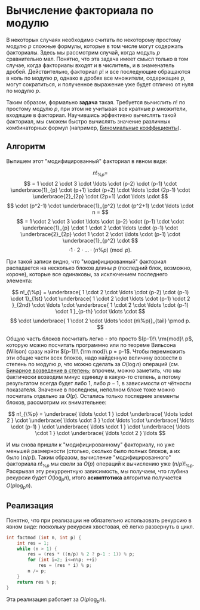 # Вычисление факториала по модулю

В некоторых случаях необходимо считать по некоторому простому модулю $p$ сложные формулы, которые в том числе могут содержать факториалы. Здесь мы рассмотрим случай, когда модуль $p$ сравнительно мал. Понятно, что эта задача имеет смысл только в том случае, когда факториалы входят и в числитель, и в знаменатель дробей. Действительно, факториал $p!$ и все последующие обращаются в ноль по модулю $p$, однако в дробях все множители, содержащие $p$, могут сократиться, и полученное выражение уже будет отлично от нуля по модулю $p$.

Таким образом, формально **задача** такая. Требуется вычислить $n!$ по простому модулю $p$, при этом не учитывая все кратные $p$ множители, входящие в факториал. Научившись эффективно вычислять такой факториал, мы сможем быстро вычислять значение различных комбинаторных формул (например, [Биномиальные коэффициенты](binomial_coeff)).

## Алгоритм

Выпишем этот "модифицированный" факториал в явном виде:

$$ n!_{\%p} = $$
$$ = 1 \cdot 2 \cdot 3 \cdot \ldots \cdot (p-2) \cdot (p-1) \cdot \underbrace{1}_{p} \cdot (p+1) \cdot (p+2) \cdot \ldots \cdot (2p-1) \cdot \underbrace{2}_{2p} \cdot (2p+1) \cdot \ldots \cdot $$
$$ \cdot (p^2-1) \cdot \underbrace{1}_{p^2} \cdot (p^2+1) \cdot \ldots \cdot n = $$
$$ = 1 \cdot 2 \cdot 3 \cdot \ldots \cdot (p-2) \cdot (p-1) \cdot \cdot \underbrace{1}_{p} \cdot 1 \cdot 2 \cdot \ldots \cdot (p-1) \cdot \underbrace{2}_{2p} \cdot 1 \cdot 2 \cdot \ldots \cdot (p-1) \cdot \underbrace{1}_{p^2} \cdot $$
$$ \cdot 1 \cdot 2 \cdot \ldots \cdot (n\%p) \pmod p. $$

При такой записи видно, что "модифицированный" факториал распадается на несколько блоков длины $p$ (последний блок, возможно, короче), которые все одинаковы, за исключением последнего элемента:

$$ n!_{\%p} = \underbrace{ 1 \cdot 2 \cdot \ldots \cdot (p-2) \cdot (p-1) \cdot 1}_{1st} \cdot \underbrace{ 1 \cdot 2 \cdot \ldots \cdot (p-1) \cdot 2 }_{2nd} \cdot \ldots \cdot \underbrace{ 1 \cdot 2 \cdot \ldots \cdot (p-1) \cdot 1 }_{p-th} \cdot \ldots \cdot $$
$$ \cdot \underbrace{ 1 \cdot 2 \cdot \ldots \cdot (n\%p)}_{tail} \pmod p. $$

Общую часть блоков посчитать легко - это просто $(p-1)!\ \rm{mod}\ p$, которую можно посчитать программно или по теореме Вильсона (Wilson) сразу найти $(p-1)!\ {\rm mod}\ p = p-1$. Чтобы перемножить эти общие части всех блоков, надо найденную величину возвести в степень по модулю $p$, что можно сделать за $O(\log n)$ операций (см. [Бинарное возведение в степень](binary_pow); впрочем, можно заметить, что мы фактически возводим минус единицу в какую-то степень, а потому результатом всегда будет либо $1$, либо $p-1$, в зависимости от чётности показателя. Значение в последнем, неполном блоке тоже можно посчитать отдельно за $O(p)$. Остались только последние элементы блоков, рассмотрим их внимательнее:

$$ n!_{\%p} = \underbrace{ \ldots \cdot 1 } \cdot \underbrace{ \ldots \cdot 2 } \cdot \underbrace{ \ldots \cdot 3 } \cdot \ldots \cdot \underbrace{ \ldots \cdot (p-1) } \cdot \underbrace{ \ldots \cdot 1 } \cdot \underbrace{ \ldots \cdot 1 } \cdot \underbrace{ \ldots \cdot 2 } \ldots $$

И мы снова пришли к "модифицированному" факториалу, но уже меньшей размерности (столько, сколько было полных блоков, а их было $\left\lfloor n / p \right\rfloor$). Таким образом, вычисление "модифицированного" факториала $n!_{\%p}$ мы свели за $O(p)$ операций к вычислению уже $(n/p)!_{\%p}$. Раскрывая эту рекуррентную зависимость, мы получаем, что глубина рекурсии будет $O(\log_p n)$, итого **асимптотика** алгоритма получается $O(p \log_p n)$.

## Реализация

Понятно, что при реализации не обязательно использовать рекурсию в явном виде: поскольку рекурсия хвостовая, её легко развернуть в цикл.

<!--- TODO: specify code snippet id -->
``` cpp
int factmod (int n, int p) {
    int res = 1;
    while (n > 1) {
        res = (res * ((n/p) % 2 ? p-1 : 1)) % p;
        for (int i=2; i<=n%p; ++i)
            res = (res * i) % p;
        n /= p;
    }
    return res % p;
}
```

Эта реализация работает за $O(p \log_p n)$.
